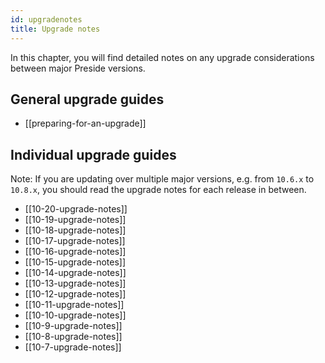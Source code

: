 ```yaml
---
id: upgradenotes
title: Upgrade notes
---
```


In this chapter, you will find detailed notes on any upgrade considerations between major Preside versions.

## General upgrade guides

* [[preparing-for-an-upgrade]]

## Individual upgrade guides

Note: If you are updating over multiple major versions, e.g. from `10.6.x` to `10.8.x`, you should read the upgrade notes for each release in between.

* [[10-20-upgrade-notes]]
* [[10-19-upgrade-notes]]
* [[10-18-upgrade-notes]]
* [[10-17-upgrade-notes]]
* [[10-16-upgrade-notes]]
* [[10-15-upgrade-notes]]
* [[10-14-upgrade-notes]]
* [[10-13-upgrade-notes]]
* [[10-12-upgrade-notes]]
* [[10-11-upgrade-notes]]
* [[10-10-upgrade-notes]]
* [[10-9-upgrade-notes]]
* [[10-8-upgrade-notes]]
* [[10-7-upgrade-notes]]
